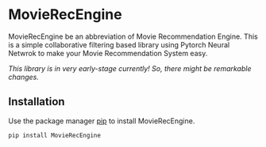 # MovieRecEngine

MovieRecEngine be an abbreviation of Movie Recommendation Engine. This is a simple collaborative filtering based library using Pytorch Neural Netwrok to make your Movie Recommendation System easy.

*This library is in very early-stage currently! So, there might be remarkable changes.*

## Installation

Use the package manager [pip](https://pip.pypa.io/en/stable/) to install MovieRecEngine.

```bash
pip install MovieRecEngine
```

